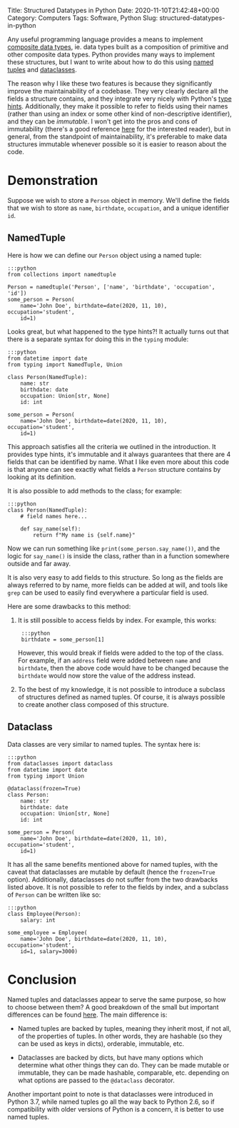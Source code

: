 Title: Structured Datatypes in Python
Date: 2020-11-10T21:42:48+00:00
Category: Computers
Tags: Software, Python
Slug: structured-datatypes-in-python

Any useful programming language provides a means to implement [composite data types][composite_data_types], ie. data types built as a composition of primitive and other composite data types. Python provides many ways to implement these structures, but I want to write about how to do this using [named tuples][1] and [dataclasses][2].

The reason why I like these two features is because they significantly improve the maintainability of a codebase. They very clearly declare all the fields a structure contains, and they integrate very nicely with Python's [type hints][type_hints]. Additionally, they make it possible to refer to fields using their names (rather than using an index or some other kind of non-descriptive identifier), and they can be *immutable*. I won't get into the pros and cons of immutability (there's a good reference [here][4] for the interested reader), but in general, from the standpoint of maintainability, it's preferable to make data structures immutable whenever possible so it is easier to reason about the code.

# Demonstration

Suppose we wish to store a `Person` object in memory. We'll define the fields that we wish to store as `name`, `birthdate`, `occupation`, and a unique identifier `id`.

## NamedTuple

Here is how we can define our `Person` object using a named tuple:

    :::python
    from collections import namedtuple

    Person = namedtuple('Person', ['name', 'birthdate', 'occupation', 'id'])
    some_person = Person(
        name='John Doe', birthdate=date(2020, 11, 10), occupation='student',
        id=1)

Looks great, but what happened to the type hints?! It actually turns out that there is a separate syntax for doing this in the `typing` module:

    :::python
    from datetime import date
    from typing import NamedTuple, Union

    class Person(NamedTuple):
        name: str
        birthdate: date
        occupation: Union[str, None]
        id: int

    some_person = Person(
        name='John Doe', birthdate=date(2020, 11, 10), occupation='student',
        id=1)

This approach satisfies all the criteria we outlined in the introduction. It provides type hints, it's immutable and it always guarantees that there are 4 fields that can be identified by name. What I like even more about this code is that anyone can see exactly what fields a `Person` structure contains by looking at its definition.

It is also possible to add methods to the class; for example:

    :::python
    class Person(NamedTuple):
        # field names here...

        def say_name(self):
            return f"My name is {self.name}"

Now we can run something like `print(some_person.say_name())`, and the logic for `say_name()` is inside the class, rather than in a function somewhere outside and far away.

It is also very easy to add fields to this structure. So long as the fields are always referred to by name, more fields can be added at will, and tools like `grep` can be used to easily find everywhere a particular field is used.

Here are some drawbacks to this method:

1. It is still possible to access fields by index. For example, this works:

        :::python
        birthdate = some_person[1]

    However, this would break if fields were added to the top of the class. For example, if an `address` field were added between `name` and `birthdate`, then the above code would have to be changed because the `birthdate` would now store the value of the address instead.

2. To the best of my knowledge, it is not possible to introduce a subclass of structures defined as named tuples. Of course, it is always possible to create another class composed of this structure.

## Dataclass

Data classes are very similar to named tuples. The syntax here is:

    :::python
    from dataclasses import dataclass
    from datetime import date
    from typing import Union

    @dataclass(frozen=True)
    class Person:
        name: str
        birthdate: date
        occupation: Union[str, None]
        id: int

    some_person = Person(
        name='John Doe', birthdate=date(2020, 11, 10), occupation='student',
        id=1)

It has all the same benefits mentioned above for named tuples, with the caveat that dataclasses are mutable by default (hence the `frozen=True` option). Additionally, dataclasses do not suffer from the two drawbacks listed above. It is not possible to refer to the fields by index, and a subclass of `Person` can be written like so:

    :::python
    class Employee(Person):
        salary: int

    some_employee = Employee(
        name='John Doe', birthdate=date(2020, 11, 10), occupation='student',
        id=1, salary=3000)

# Conclusion

Named tuples and dataclasses appear to serve the same purpose, so how to choose between them? A good breakdown of the small but important differences can be found [here][5]. The main difference is:

* Named tuples are backed by tuples, meaning they inherit most, if not all, of the properties of tuples. In other words, they are hashable (so they can be used as keys in dicts), orderable, immutable, etc.

* Dataclasses are backed by dicts, but have many options which determine what other things they can do. They can be made mutable or immutable, they can be made hashable, comparable, etc. depending on what options are passed to the `@dataclass` decorator.

Another important point to note is that dataclasses were introduced in Python 3.7, while named tuples go all the way back to Python 2.6, so if compatibility with older versions of Python is a concern, it is better to use named tuples.

[1]: https://docs.python.org/3/library/collections.html#collections.namedtuple
[2]: https://docs.python.org/3/library/dataclasses.html
[type_hints]: https://docs.python.org/3/library/typing.html
[4]: https://ocaml.xyz/book/convention.html#pure-vs.-impure
[5]: https://stackoverflow.com/questions/51671699/data-classes-vs-typing-namedtuple-primary-use-cases
[composite_data_types]: https://en.wikipedia.org/wiki/Composite_data_type
